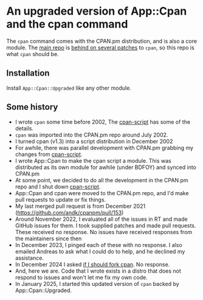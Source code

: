 # An upgraded version of App::Cpan and the cpan command

The `cpan` command comes with the CPAN.pm distribution, and is also a
core module. The [main repo](https://github.com/andk/cpanpm) is
[behind on several patches](https://github.com/andk/cpanpm/issues/187)
to `cpan`, so this repo is what `cpan` should be.

## Installation

Install `App::Cpan::Upgraded` like any other module.

## Some history

* I wrote `cpan` some time before 2002, The [cpan-script](https://github.com/briandfoy/cpan-script/blob/master/Changes)
has some of the details.
* `cpan` was imported into the CPAN.pm repo around July 2002.
* I turned cpan (v1.3) into a script distribution in December 2002
* For awhile, there was parallel development with CPAN.pm grabbing
my changes from [cpan-script](https://github.com/briandfoy/cpan-script).
* I wrote App::Cpan to make the cpan script a module. This was distributed
as its own module for awhile (under BDFOY) and synced into CPAN.pm
* At some point, we decided to do all the development in the CPAN.pm
repo and I shut down [cpan-script](https://github.com/briandfoy/cpan-script).
* App::Cpan and cpan were moved to the CPAN.pm repo, and I'd make
pull requests to update or fix things.
* My last merged pull request is from December 2021 (https://github.com/andk/cpanpm/pull/153)
* Around November 2022, I evaluated all of the issues in RT and made GitHub issues
for them. I took supplied patches and made pull requests. These received no
response. No issues have received responses from the maintainers since then
* In December 2023, I pinged each of these with no response. I also
emailed Andreas to ask what I could do to help, and he declined my
assistance.
* In December 2024 I asked [if I should fork cpan](https://github.com/andk/cpanpm/issues/187).
No response.
* And, here we are. Code that I wrote exists in a distro that does not
respond to issues and won't let me fix my own code.
* In January 2025, I started this updated version of `cpan` backed by
App::Cpan::Upgraded.
